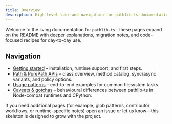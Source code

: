 ```yaml
---
title: Overview
description: High-level tour and navigation for pathlib-ts documentation.
---
```


Welcome to the living documentation for `pathlib-ts`. These pages expand on the README with deeper explanations, migration notes, and code-focused recipes for day-to-day use.

## Navigation

- [Getting started](./getting-started/) – installation, runtime support, and first steps.
- [Path & PurePath APIs](./api-reference/) – class overview, method catalog, sync/async variants, and policy options.
- [Usage patterns](./usage-patterns/) – end-to-end examples for common filesystem tasks.
- [Caveats & gotchas](./caveats/) – behavioural differences between pathlib-ts in Node-compat runtimes and CPython.

If you need additional pages (for example, glob patterns, contributor workflows, or runtime-specific notes) open an issue or let us know—this skeleton is designed to grow with the project.
